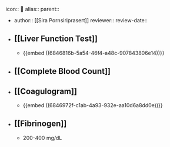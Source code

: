 icon:: 🧪
alias::
parent::

- author:: [[Sira Pornsiriprasert]] 
  reviewer::
  review-date::
- ## [[Liver Function Test]]
	- {{embed ((6846816b-5a54-46f4-a48c-907843806e14))}}
- ## [[Complete Blood Count]]
- ## [[Coagulogram]]
	- {{embed ((6846972f-c1ab-4a93-932e-aa10d6a8dd0e))}}
- ## [[Fibrinogen]]
	- 200-400 mg/dL